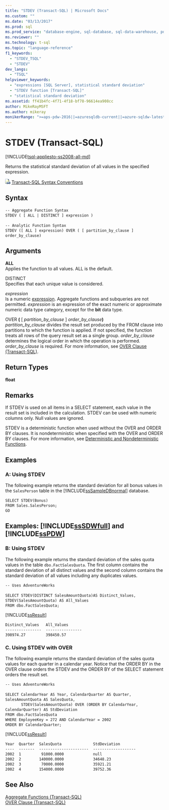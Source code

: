 ```yaml
---
title: "STDEV (Transact-SQL) | Microsoft Docs"
ms.custom: ""
ms.date: "03/13/2017"
ms.prod: sql
ms.prod_service: "database-engine, sql-database, sql-data-warehouse, pdw"
ms.reviewer: ""
ms.technology: t-sql
ms.topic: "language-reference"
f1_keywords: 
  - "STDEV_TSQL"
  - "STDEV"
dev_langs: 
  - "TSQL"
helpviewer_keywords: 
  - "expressions [SQL Server], statistical standard deviation"
  - "STDEV function [Transact-SQL]"
  - "statistical standard deviation"
ms.assetid: ff41b4fc-4f71-4f18-bf78-96614ea908cc
author: MikeRayMSFT
ms.author: mikeray
monikerRange: ">=aps-pdw-2016||=azuresqldb-current||=azure-sqldw-latest||>=sql-server-2016||=sqlallproducts-allversions||>=sql-server-linux-2017||=azuresqldb-mi-current"
---
```

# STDEV (Transact-SQL)
[!INCLUDE[tsql-appliesto-ss2008-all-md](../../includes/tsql-appliesto-ss2008-all-md.md)]

  Returns the statistical standard deviation of all values in the specified expression.  
  
 ![Topic link icon](../../database-engine/configure-windows/media/topic-link.gif "Topic link icon") [Transact-SQL Syntax Conventions](../../t-sql/language-elements/transact-sql-syntax-conventions-transact-sql.md)  
  
## Syntax  
  
```    
-- Aggregate Function Syntax   
STDEV ( [ ALL | DISTINCT ] expression )  
  
-- Analytic Function Syntax   
STDEV ([ ALL ] expression) OVER ( [ partition_by_clause ] order_by_clause)  
```  
  
## Arguments  
 **ALL**  
 Applies the function to all values. ALL is the default.  
  
 DISTINCT  
 Specifies that each unique value is considered.  
  
 *expression*  
 Is a numeric [expression](../../t-sql/language-elements/expressions-transact-sql.md). Aggregate functions and subqueries are not permitted. *expression* is an expression of the exact numeric or approximate numeric data type category, except for the **bit** data type.  
  
 OVER **(** [ *partition_by_clause* ] _order\_by\_clause_**)**  
 _partition\_by\_clause_ divides the result set produced by the FROM clause into partitions to which the function is applied. If not specified, the function treats all rows of the query result set as a single group. _order\_by\_clause_ determines the logical order in which the operation is performed. _order\_by\_clause_ is required. For more information, see [OVER Clause &#40;Transact-SQL&#41;](../../t-sql/queries/select-over-clause-transact-sql.md).  
  
## Return Types  
 **float**  
  
## Remarks  
 If STDEV is used on all items in a SELECT statement, each value in the result set is included in the calculation. STDEV can be used with numeric columns only. Null values are ignored.  
  
 STDEV is a deterministic function when used without the OVER and ORDER BY clauses. It is nondeterministic when specified with the OVER and ORDER BY clauses. For more information, see [Deterministic and Nondeterministic Functions](../../relational-databases/user-defined-functions/deterministic-and-nondeterministic-functions.md).  
  
## Examples  
  
### A: Using STDEV  
 The following example returns the standard deviation for all bonus values in the `SalesPerson` table in the [!INCLUDE[ssSampleDBnormal](../../includes/sssampledbnormal-md.md)] database.  
  
```  
SELECT STDEV(Bonus)  
FROM Sales.SalesPerson;  
GO  
```  
  
## Examples: [!INCLUDE[ssSDWfull](../../includes/sssdwfull-md.md)] and [!INCLUDE[ssPDW](../../includes/sspdw-md.md)]  
  
### B: Using STDEV  
 The following example returns the standard deviation of the sales quota values in the table `dbo.FactSalesQuota`. The first column contains the standard deviation of all distinct values and the second column contains the standard deviation of all values including any duplicates values.  
  
```  
-- Uses AdventureWorks  
  
SELECT STDEV(DISTINCT SalesAmountQuota)AS Distinct_Values, STDEV(SalesAmountQuota) AS All_Values  
FROM dbo.FactSalesQuota;  
```  
  
 [!INCLUDE[ssResult](../../includes/ssresult-md.md)]  
  
 ```
Distinct_Values   All_Values
----------------  ----------------
398974.27         398450.57
 ```  
  
### C. Using STDEV with OVER  
 The following example returns the standard deviation of the sales quota values for each quarter in a calendar year. Notice that the ORDER BY in the OVER clause orders the STDEV and the ORDER BY of the SELECT statement orders the result set.  
  
```  
-- Uses AdventureWorks  
  
SELECT CalendarYear AS Year, CalendarQuarter AS Quarter, SalesAmountQuota AS SalesQuota,  
       STDEV(SalesAmountQuota) OVER (ORDER BY CalendarYear, CalendarQuarter) AS StdDeviation  
FROM dbo.FactSalesQuota  
WHERE EmployeeKey = 272 AND CalendarYear = 2002  
ORDER BY CalendarQuarter;  
```  
  
 [!INCLUDE[ssResult](../../includes/ssresult-md.md)]  
  
 ```
Year  Quarter  SalesQuota              StdDeviation
----  -------  ----------------------  -------------------
2002  1         91000.0000             null
2002  2        140000.0000             34648.23
2002  3         70000.0000             35921.21
2002  4        154000.0000             39752.36
 ```  
  
## See Also  
 [Aggregate Functions &#40;Transact-SQL&#41;](../../t-sql/functions/aggregate-functions-transact-sql.md)   
 [OVER Clause &#40;Transact-SQL&#41;](../../t-sql/queries/select-over-clause-transact-sql.md)  
  
  

